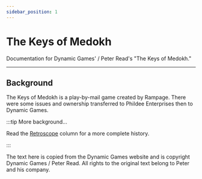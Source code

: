 ```yaml
---
sidebar_position: 1
---
```


# The Keys of Medokh

Documentation for Dynamic Games' / Peter Read's "The Keys of Medokh."

---

## Background

The Keys of Medokh is a play-by-mail game created by Rampage.
There were some issues and ownership transferred to Phildee Enterprises then to Dynamic Games.

:::tip More background...

Read the [Retroscope](http://playbymail.net/Flagship/BackIssues/issue95.pdf) column for a more complete history.

:::

The text here is copied from the Dynamic Games website and is copyright Dynamic Games / Peter Read.
All rights to the original text belong to Peter and his company.
